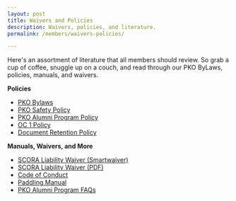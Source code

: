 ```yaml
---
layout: post
title: Waivers and Policies
description: Waivers, policies, and literature.
permalink: /members/waivers-policies/

---
```


<p>Here's an assortment of literature that all members should review. So grab a cup of coffee, snuggle up on a couch, and read through our PKO ByLaws, policies, manuals, and waivers.</p>

<p><strong>Policies</strong></p>

<ul class="actions">
    <li>
        <a href="https://drive.google.com/open?id=11v7KxhfKx5h-FFPLiEwfaH9bO3lCcLW-&authuser=palekaioutrigger%40gmail.com&usp=drive_fs" class="button small" target="_blank">PKO Bylaws</a>
    </li>
    <li>
        <a href="https://drive.google.com/file/d/1B7Iulx8WBG-E0RVgtx4iZ9vCMGOx4HDc/view?usp=sharing" class="button small" target="_blank">PKO Safety Policy</a>
    </li>
    <li>
        <a href="https://drive.google.com/open?id=1vL2X6_f_Lzv6b13U7Y76GWo-UXhdeh20" disabled class="button small" target="_blank">PKO Alumni Program Policy</a>
    </li>
    <li>
        <a href="https://drive.google.com/file/d/0BxDvVyv9_lDCamcyb2RnTXhWczQ/view?usp=sharing&resourcekey=0-HToFpQudAWs2JBbz56PQTQ" class=" button small" target="_blank">OC 1 Policy</a>
    </li>
    <li>
        <a href="https://drive.google.com/file/d/11qw2MVaAzaPj3XafyBlyRcNzIpZEcNOJ/view?usp=sharing" class=" button small" target="_blank">Document Retention Policy</a>
    </li>
</ul>

<p><strong>Manuals, Waivers, and More</strong></p>

<ul class="actions">
    <li>
        <a href="https://www.scora.org/resources/smartwaiver/" target="_blank" class="button small">SCORA Liability Waiver (Smartwaiver)</a>
    </li>
    <li>
        <a href="https://www.scora.org/resources/#forms" target="_blank" class="button small">SCORA Liability Waiver (PDF)</a>
    </li>
    <li>
        <a href="https://drive.google.com/file/d/0BxDvVyv9_lDCUGwxNDBFLTFFanc/view?usp=sharing&resourcekey=0-CyOyXvNTG24d27mMlYu45A" class="button small">Code of Conduct</a>
    </li>
    <li>
        <a href="https://drive.google.com/open?id=1TU-6maFc8nWAmoxHMm0ht0I7LVBd_MtK" class="button small">Paddling Manual</a>
    </li>
    <li>
        <a href="https://drive.google.com/open?id=1tbOQq6t5oZQgTHMAP4VdpQ4SeEXI7I3I" class="button small">PKO Alumni Program FAQs</a>
    </li>
</ul>



